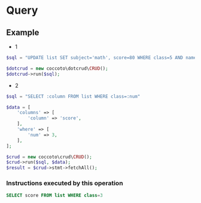 # Query

## Example

- 1

```php
$sql = "UPDATE list SET subject='math', score=80 WHERE class=5 AND name='michael'"

$dotcrud = new coccoto\dotcrud\CRUD();
$dotcrud->run($sql);
```

- 2

```php
$sql = "SELECT :column FROM list WHERE class=:num"

$data = [
    'columns' => [
        'column' => 'score',
    ],
    'where' => [
        'num' => 3,
    ],
];

$crud = new coccoto\crud\CRUD();
$crud->run($sql, $data);
$result = $crud->stmt->fetchAll();
```

### Instructions executed by this operation

```sql
SELECT score FROM list WHERE class=3
```